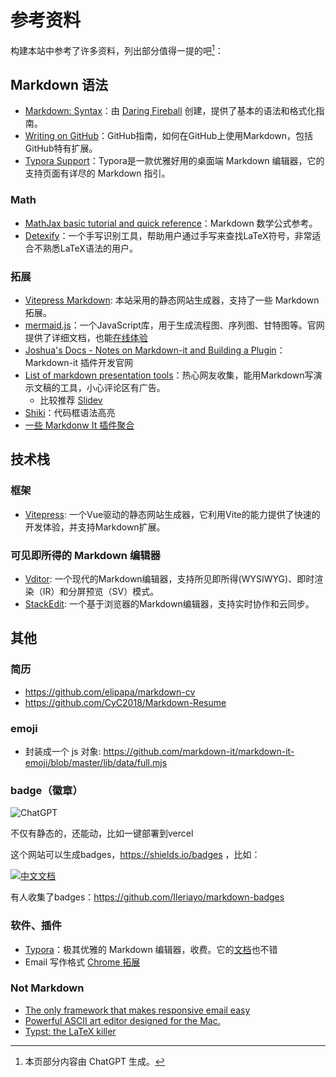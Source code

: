 # 参考资料

构建本站中参考了许多资料，列出部分值得一提的吧[^1]：

## Markdown 语法

- [Markdown: Syntax](https://daringfireball.net/projects/markdown/syntax)：由 [Daring Fireball](http://daringfireball.net/) 创建，提供了基本的语法和格式化指南。
- [Writing on GitHub](https://docs.github.com/en/get-started/writing-on-github)：GitHub指南，如何在GitHub上使用Markdown，包括GitHub特有扩展。
- [Typora Support](https://support.typora.io/)：Typora是一款优雅好用的桌面端 Markdown 编辑器，它的支持页面有详尽的 Markdown 指引。

### Math

- [MathJax basic tutorial and quick reference](https://math.meta.stackexchange.com/questions/5020/mathjax-basic-tutorial-and-quick-reference)：Markdown 数学公式参考。
- [Detexify](http://detexify.kirelabs.org/classify.html)：一个手写识别工具，帮助用户通过手写来查找LaTeX符号，非常适合不熟悉LaTeX语法的用户。

### 拓展

- [Vitepress Markdown](https://vitepress.dev/zh/guide/markdown): 本站采用的静态网站生成器，支持了一些 Markdown 拓展。
- [mermaid.js](https://mermaid.js.org/intro/)：一个JavaScript库，用于生成流程图、序列图、甘特图等。官网提供了详细文档，也能[在线体验](https://mermaid.live/)
- [Joshua's Docs - Notes on Markdown-it and Building a Plugin](https://docs.joshuatz.com/cheatsheets/node-and-npm/markdown-it/)：Markdown-it 插件开发官网
- [List of markdown presentation tools](https://gist.github.com/johnloy/27dd124ad40e210e91c70dd1c24ac8c8)：热心网友收集，能用Markdown写演示文稿的工具，小心评论区有广告。
  - 比较推荐 [Slidev](https://cn.sli.dev/)
- [Shiki](https://shiki.style/languages)：代码框语法高亮
- [一些 Markdonw It 插件聚合](https://mdit-plugins.github.io/)

## 技术栈

### 框架

- [Vitepress](https://vitepress.dev/zh/guide/markdown): 一个Vue驱动的静态网站生成器，它利用Vite的能力提供了快速的开发体验，并支持Markdown扩展。

### 可见即所得的 Markdown 编辑器

- [Vditor](https://github.com/Vanessa219/vditor): 一个现代的Markdown编辑器，支持所见即所得(WYSIWYG)、即时渲染（IR）和分屏预览（SV）模式。
- [StackEdit](https://stackedit.io/): 一个基于浏览器的Markdown编辑器，支持实时协作和云同步。

## 其他

### 简历

- https://github.com/elipapa/markdown-cv
- https://github.com/CyC2018/Markdown-Resume

### emoji

- 封装成一个 js 对象: https://github.com/markdown-it/markdown-it-emoji/blob/master/lib/data/full.mjs


### badge（徽章）

![ChatGPT](https://img.shields.io/badge/chatGPT-74aa9c?style=for-the-badge&logo=openai&logoColor=white)

不仅有静态的，还能动，比如一键部署到vercel



这个网站可以生成badges，https://shields.io/badges ，比如：

[![中文文档](https://img.shields.io/badge/中文-读我-blue?style=for-the-badge)](/zh/readme.md)

有人收集了badges：https://github.com/Ileriayo/markdown-badges

### 软件、插件

- [Typora](https://typora.io/)：极其优雅的 Markdown 编辑器，收费。它的[文档](https://support.typora.io/)也不错
- Email 写作格式 [Chrome 拓展](https://github.com/adam-p/markdown-here)

### Not Markdown

- [The only framework that makes responsive email easy](https://mjml.io/try-it-live)
- [Powerful ASCII art editor designed for the Mac.](https://monodraw.helftone.com/)
- [Typst: the LaTeX killer](https://typst.app/)

[^1]: 本页部分内容由 ChatGPT 生成。
